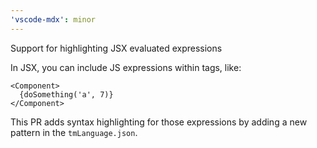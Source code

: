 ```yaml
---
'vscode-mdx': minor
---
```


Support for highlighting JSX evaluated expressions

In JSX, you can include JS expressions within tags, like:

```mdx
<Component>
  {doSomething('a', 7)}
</Component>
```

This PR adds syntax highlighting for those expressions by adding a new pattern
in the `tmLanguage.json`.
